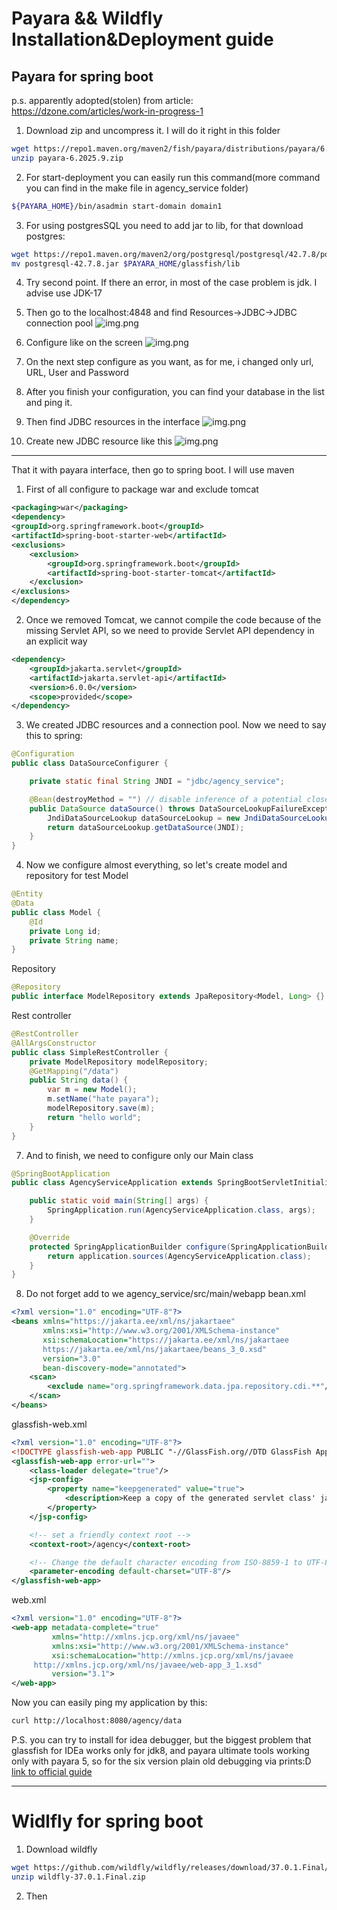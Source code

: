 # Payara && Wildfly Installation&Deployment guide

## Payara for spring boot

p.s. apparently adopted(stolen) from article: https://dzone.com/articles/work-in-progress-1

1. Download zip and uncompress it. I will do it right in this folder
```bash
wget https://repo1.maven.org/maven2/fish/payara/distributions/payara/6.2025.9/payara-6.2025.9.zip
unzip payara-6.2025.9.zip
```

2. For start-deployment you can easily run this command(more command you can find in the make file in agency_service folder)
```bash
${PAYARA_HOME}/bin/asadmin start-domain domain1
```

3. For using postgresSQL you need to add jar to lib, for that download postgres:
```bash
wget https://repo1.maven.org/maven2/org/postgresql/postgresql/42.7.8/postgresql-42.7.8.jar
mv postgresql-42.7.8.jar $PAYARA_HOME/glassfish/lib
```

4. Try second point. If there an error, in most of the case problem is jdk. I advise use JDK-17 

5. Then go to the localhost:4848 and find Resources->JDBC->JDBC connection pool
![img.png](resources/img.png)
6. Configure like on the screen
![img.png](resources/configurationPostgres.png)
7. On the next step configure as you want, as for me, i changed only url, URL, User and Password
8. After you finish your configuration, you can find your database in the list and ping it.
9. Then find JDBC resources in the interface
![img.png](resources/jdbcResources.png)
10. Create new JDBC resource like this
![img.png](resources/createResources.png)
---
That it with payara interface, then go to spring boot. I will use maven
1. First of all configure to package war and exclude tomcat
```xml
<packaging>war</packaging>
<dependency>
<groupId>org.springframework.boot</groupId>
<artifactId>spring-boot-starter-web</artifactId>
<exclusions>
    <exclusion>
        <groupId>org.springframework.boot</groupId>
        <artifactId>spring-boot-starter-tomcat</artifactId>
    </exclusion>
</exclusions>
</dependency>
```
2. Once we removed Tomcat, we cannot compile the code because of the missing Servlet API, so we need to provide Servlet API dependency in an explicit way
```xml
<dependency>
    <groupId>jakarta.servlet</groupId>
    <artifactId>jakarta.servlet-api</artifactId>
    <version>6.0.0</version>
    <scope>provided</scope>
</dependency>
```
3. We created JDBC resources and a connection pool. Now we need to say this to spring: 
```java
@Configuration
public class DataSourceConfigurer {

    private static final String JNDI = "jdbc/agency_service";

    @Bean(destroyMethod = "") // disable inference of a potential close() method as a destroyer
    public DataSource dataSource() throws DataSourceLookupFailureException {
        JndiDataSourceLookup dataSourceLookup = new JndiDataSourceLookup();
        return dataSourceLookup.getDataSource(JNDI);
    }
}
```
4. Now we configure almost everything, so let's create model and repository for test
Model
```java
@Entity
@Data
public class Model {
    @Id
    private Long id;
    private String name;
}
```
Repository
```java
@Repository
public interface ModelRepository extends JpaRepository<Model, Long> {}
```
Rest controller
```java
@RestController
@AllArgsConstructor
public class SimpleRestController {
    private ModelRepository modelRepository;
    @GetMapping("/data")
    public String data() {
        var m = new Model();
        m.setName("hate payara");
        modelRepository.save(m);
        return "hello world";
    }
}
```

7. And to finish, we need to configure only our Main class
```java
@SpringBootApplication
public class AgencyServiceApplication extends SpringBootServletInitializer {

    public static void main(String[] args) {
        SpringApplication.run(AgencyServiceApplication.class, args);
    }

    @Override
    protected SpringApplicationBuilder configure(SpringApplicationBuilder application) {
        return application.sources(AgencyServiceApplication.class);
    }
}
```
8. Do not forget add to we agency_service/src/main/webapp
bean.xml
```xml
<?xml version="1.0" encoding="UTF-8"?>
<beans xmlns="https://jakarta.ee/xml/ns/jakartaee"
       xmlns:xsi="http://www.w3.org/2001/XMLSchema-instance"
       xsi:schemaLocation="https://jakarta.ee/xml/ns/jakartaee
       https://jakarta.ee/xml/ns/jakartaee/beans_3_0.xsd"
       version="3.0"
       bean-discovery-mode="annotated">
    <scan>
        <exclude name="org.springframework.data.jpa.repository.cdi.**"/>
    </scan>
</beans>
```
glassfish-web.xml
```xml
<?xml version="1.0" encoding="UTF-8"?>
<!DOCTYPE glassfish-web-app PUBLIC "-//GlassFish.org//DTD GlassFish Application Server 3.1 Servlet 3.0//EN" "http://glassfish.org/dtds/glassfish-web-app_3_0-1.dtd">
<glassfish-web-app error-url="">
    <class-loader delegate="true"/>
    <jsp-config>
        <property name="keepgenerated" value="true">
            <description>Keep a copy of the generated servlet class' java code.</description>
        </property>
    </jsp-config>

    <!-- set a friendly context root -->
    <context-root>/agency</context-root>

    <!-- Change the default character encoding from ISO-8859-1 to UTF-8 -->
    <parameter-encoding default-charset="UTF-8"/>
</glassfish-web-app>
```
web.xml
```xml
<?xml version="1.0" encoding="UTF-8"?>
<web-app metadata-complete="true"
         xmlns="http://xmlns.jcp.org/xml/ns/javaee"
         xmlns:xsi="http://www.w3.org/2001/XMLSchema-instance"
         xsi:schemaLocation="http://xmlns.jcp.org/xml/ns/javaee
     http://xmlns.jcp.org/xml/ns/javaee/web-app_3_1.xsd"
         version="3.1">
</web-app>
```
Now you can easily ping my application by this: 
```bash
curl http://localhost:8080/agency/data 
```

P.S. you can try to install for idea debugger, but the biggest problem that glassfish for IDEa works only for jdk8, and payara ultimate tools working only with payara 5, so for the six version plain old debugging via prints:D
[link to official guide](https://docs.payara.fish/community/docs/Technical%20Documentation/Ecosystem/IDE%20Integration/IntelliJ%20Plugin/Payara%20Server.html)


---
# Widlfly for spring boot
1. Download wildfly
```bash
wget https://github.com/wildfly/wildfly/releases/download/37.0.1.Final/wildfly-37.0.1.Final.zip
unzip wildfly-37.0.1.Final.zip
```

2. Then 